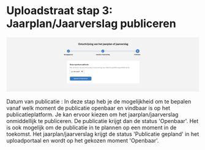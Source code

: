 # Uploadstraat stap 3: Jaarplan/Jaarverslag publiceren

![Afbeelding toont de laatste stap van de uploadstraat waar de datum van publicatie wordt ingesteld](img/jaarplan_jaarverslag_5.png)

Datum van publicatie
: In deze stap heb je de mogelijkheid om te bepalen vanaf welk moment de publicatie openbaar en vindbaar is op het publicatieplatform.
Je kan ervoor kiezen om het jaarplan/jaarverslag onmiddellijk te publiceren. De publicatie krijgt dan de status 'Openbaar'.
Het is ook mogelijk om de publicatie in te plannen op een moment in de toekomst. Het jaarplan/jaarverslag krijgt de status
'Publicatie gepland' in het uploadportaal en wordt op het gekozen moment 'Openbaar'.

